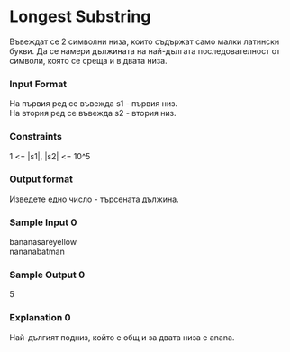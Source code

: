 # Longest Substring

Въвеждат се 2 символни низа, които съдържат само малки латински букви. Да се намери дължината на най-дългата последователност от символи, която се среща и в двата низа.

### Input Format

На първия ред се въвежда s1 - първия низ. <br>
На втория ред се въвежда s2 - втория низ.

### Constraints

1 <= |s1|, |s2| <= 10^5 

### Output format

Изведете едно число - търсената дължина.

### Sample Input 0

bananasareyellow <br>
nananabatman

### Sample Output 0

5

### Explanation 0

Най-дългият подниз, който е общ и за двата низа е anana.
